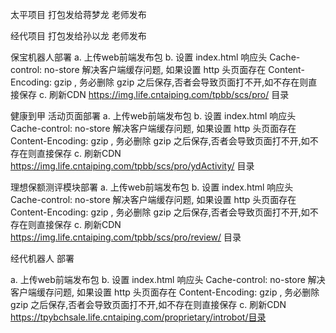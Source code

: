 太平项目 打包发给蒋梦龙 老师发布

经代项目 打包发给孙以龙 老师发布



保宝机器人部署
a. 上传web前端发布包
b. 设置 index.html 响应头 Cache-control: no-store  解决客户端缓存问题, 如果设置 http 头页面存在 Content-Encoding: gzip , 务必删除 gzip 之后保存,否者会导致页面打不开,如不存在则直接保存
c. 刷新CDN 
https://img.life.cntaiping.com/tpbb/scs/pro/ 目录

健康到甲 活动页面部署
a. 上传web前端发布包
b. 设置 index.html 响应头 Cache-control: no-store  解决客户端缓存问题, 如果设置 http 头页面存在 Content-Encoding: gzip , 务必删除 gzip 之后保存,否者会导致页面打不开,如不存在则直接保存
c. 刷新CDN 
https://img.life.cntaiping.com/tpbb/scs/pro/ydActivity/ 目录

理想保额测评模块部署 
a. 上传web前端发布包
b. 设置 index.html 响应头 Cache-control: no-store  解决客户端缓存问题,  如果设置 http 头页面存在 Content-Encoding: gzip , 务必删除 gzip 之后保存,否者会导致页面打不开,如不存在则直接保存
c. 刷新CDN 
https://img.life.cntaiping.com/tpbb/scs/pro/review/ 目录



经代机器人 部署 

a. 上传web前端发布包
b. 设置 index.html 响应头 Cache-control: no-store  解决客户端缓存问题,  如果设置 http 头页面存在 Content-Encoding: gzip , 务必删除 gzip 之后保存,否者会导致页面打不开,如不存在则直接保存
c. 刷新CDN 
https://tpybchsale.life.cntaiping.com/proprietary/introbot/目录